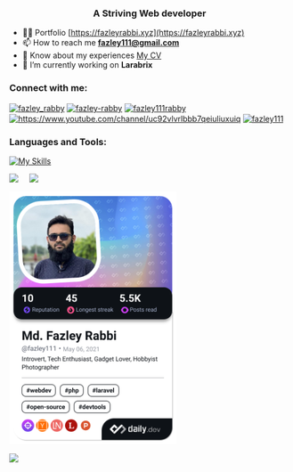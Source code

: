 <h3 align="center">A Striving Web developer</h3>

<!-- <p align="left"> <img src="https://komarev.com/ghpvc/?username=fazleyrabby&label=Profile%20views&color=0e75b6&style=flat" alt="fazleyrabby" /> </p> -->


<!-- - 🔭 I’m currently working on EF-System Backend -->
<!-- - 🌱 I’m currently learning **React & Tailwind CSS** -->
<!-- - 👯 I’m looking to collaborate on **Laravel** -->
<!-- - 🤝 I’m looking for help with **React** -->
<!-- - 💬 Ask me about **Laravel, PHP** -->
- 👨‍💻 Portfolio [https://fazleyrabbi.xyz](https://fazleyrabbi.xyz)
- 📫 How to reach me **fazley111@gmail.com**
- 📄 Know about my experiences [My CV](https://drive.google.com/file/d/1OKkIKXabCV5AZidDxPnoERFfPsiLoSqK/view)
- 🔭 I’m currently working on **Larabrix**
<!-- - ⚡ Fun fact **I am bengali** -->



<h3 align="left">Connect with me:</h3>
<p align="left">
<a href="https://codepen.io/fazley_rabby" target="blank"><img align="center" src="https://raw.githubusercontent.com/rahuldkjain/github-profile-readme-generator/master/src/images/icons/Social/codepen.svg" alt="fazley_rabby" height="30" width="40" /></a>
<a href="https://linkedin.com/in/fazley-rabby" target="blank"><img align="center" src="https://raw.githubusercontent.com/rahuldkjain/github-profile-readme-generator/master/src/images/icons/Social/linked-in-alt.svg" alt="fazley-rabby" height="30" width="40" /></a>
<a href="https://fb.com/fazley111rabby" target="blank"><img align="center" src="https://raw.githubusercontent.com/rahuldkjain/github-profile-readme-generator/master/src/images/icons/Social/facebook.svg" alt="fazley111rabby" height="30" width="40" /></a>
<a href="https://www.youtube.com/channel/UC92vlvRLbBB7qeiUlIuxUiQ/" target="blank"><img align="center" src="https://raw.githubusercontent.com/rahuldkjain/github-profile-readme-generator/master/src/images/icons/Social/youtube.svg" alt="https://www.youtube.com/channel/uc92vlvrlbbb7qeiuliuxuiq" height="30" width="40" /></a>
<a href="https://www.hackerrank.com/fazley111" target="blank"><img align="center" src="https://raw.githubusercontent.com/rahuldkjain/github-profile-readme-generator/master/src/images/icons/Social/hackerrank.svg" alt="fazley111" height="30" width="40" /></a>
</p>

<h3 align="left">Languages and Tools:</h3>
<!-- <p align="left"> <a href="https://www.gnu.org/software/bash/" target="_blank"> <img src="https://www.vectorlogo.zone/logos/gnu_bash/gnu_bash-icon.svg" alt="bash" width="40" height="40"/> </a> <a href="https://getbootstrap.com" target="_blank"> <img src="https://raw.githubusercontent.com/devicons/devicon/master/icons/bootstrap/bootstrap-plain-wordmark.svg" alt="bootstrap" width="40" height="40"/> </a> <a href="https://www.chartjs.org" target="_blank"> <img src="https://www.chartjs.org/media/logo-title.svg" alt="chartjs" width="40" height="40"/> </a> <a href="https://codeigniter.com" target="_blank"> <img src="https://cdn.worldvectorlogo.com/logos/codeigniter.svg" alt="codeigniter" width="40" height="40"/> </a> <a href="https://www.w3schools.com/css/" target="_blank"> <img src="https://raw.githubusercontent.com/devicons/devicon/master/icons/css3/css3-original-wordmark.svg" alt="css3" width="40" height="40"/> </a> <a href="https://www.figma.com/" target="_blank"> <img src="https://www.vectorlogo.zone/logos/figma/figma-icon.svg" alt="figma" width="40" height="40"/> </a> <a href="https://git-scm.com/" target="_blank"> <img src="https://www.vectorlogo.zone/logos/git-scm/git-scm-icon.svg" alt="git" width="40" height="40"/> </a>  <a href="https://www.w3.org/html/" target="_blank"> <img src="https://raw.githubusercontent.com/devicons/devicon/master/icons/html5/html5-original-wordmark.svg" alt="html5" width="40" height="40"/> </a> <a href="https://developer.mozilla.org/en-US/docs/Web/JavaScript" target="_blank"> <img src="https://raw.githubusercontent.com/devicons/devicon/master/icons/javascript/javascript-original.svg" alt="javascript" width="40" height="40"/> </a> <a href="https://laravel.com/" target="_blank"> <img src="https://raw.githubusercontent.com/devicons/devicon/master/icons/laravel/laravel-plain-wordmark.svg" alt="laravel" width="40" height="40"/> </a> <a href="https://www.linux.org/" target="_blank"> <img src="https://raw.githubusercontent.com/devicons/devicon/master/icons/linux/linux-original.svg" alt="linux" width="40" height="40"/> </a> <a href="https://www.mysql.com/" target="_blank"> <img src="https://raw.githubusercontent.com/devicons/devicon/master/icons/mysql/mysql-original-wordmark.svg" alt="mysql" width="40" height="40"/> </a> <a href="https://www.php.net" target="_blank"> <img src="https://raw.githubusercontent.com/devicons/devicon/master/icons/php/php-original.svg" alt="php" width="40" height="40"/> </a> <a href="https://postman.com" target="_blank"> <img src="https://www.vectorlogo.zone/logos/getpostman/getpostman-icon.svg" alt="postman" width="40" height="40"/> </a>  <a href="https://sass-lang.com" target="_blank"> <img src="https://raw.githubusercontent.com/devicons/devicon/master/icons/sass/sass-original.svg" alt="sass" width="40" height="40"/> </a> <a href="https://tailwindcss.com/" target="_blank"> <img src="https://www.vectorlogo.zone/logos/tailwindcss/tailwindcss-icon.svg" alt="tailwind" width="40" height="40"/> </a> </p> -->

[![My Skills](https://skillicons.dev/icons?i=php,js,laravel,mysql,bash,css,sass,docker,tailwind,postman,linux,vscode,astro,netlify,git)](https://skillicons.dev)

<!-- <a href="https://reactjs.org/" target="_blank"> <img src="https://raw.githubusercontent.com/devicons/devicon/master/icons/react/react-original-wordmark.svg" alt="react" width="40" height="40"/> </a> -->
<!-- <a href="https://heroku.com" target="_blank"> <img src="https://www.vectorlogo.zone/logos/heroku/heroku-icon.svg" alt="heroku" width="40" height="40"/> </a> -->
<!--
### Github Stats 
![Fazley's GitHub stats](https://github-readme-stats-green-three.vercel.app/api?username=fazleyrabby&count_private=true&theme=tokyonight)

 ### Languages
![Top Langs](https://github-readme-stats-green-three.vercel.app/api/top-langs/?username=fazleyrabby&layout=compact&theme=tokyonight)



### Contributions
![Top Langs](https://github-readme-streak-stats.herokuapp.com/?user=fazleyrabby&theme=tokyonight)

-->

<p align="left">
  <img width="45%" src="https://github-readme-stats.vercel.app/api?username=fazleyrabby&show_icons=true&theme=tokyonight" />
  &nbsp;&nbsp;&nbsp;
  <img width="48%" src="https://github-readme-streak-stats-henna-xi.vercel.app?user=fazleyrabby&theme=tokyonight" />
</p>


<a href="https://app.daily.dev/fazley111"><img src="./devcard.png" width="300" alt="Md. Fazley Rabbi's Dev Card"/></a>

<!-- ### DevCard
<div align="left"> 
<img src="https://github.com/fazleyrabby/fazleyrabby/blob/master/devcard.svg" width="30%">
</div>
 -->
 
 ![](https://komarev.com/ghpvc/?username=fazleyrabby&label=PROFILE+VIEWS)

